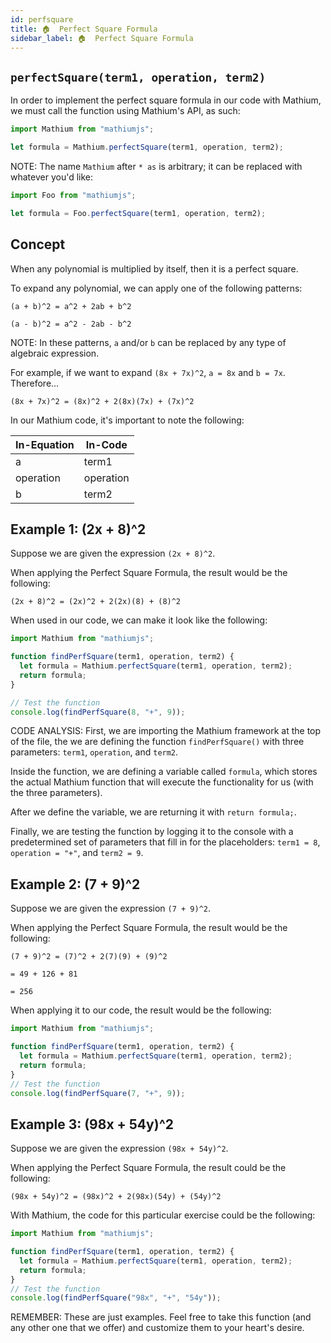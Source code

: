 ```yaml
---
id: perfsquare
title: 🏠  Perfect Square Formula
sidebar_label: 🏠  Perfect Square Formula
---
```


## `perfectSquare(term1, operation, term2)`

In order to implement the perfect square formula in our code with Mathium, we must call the function using Mathium's API, as such:

```ts
import Mathium from "mathiumjs";

let formula = Mathium.perfectSquare(term1, operation, term2);
```

NOTE: The name `Mathium` after `* as` is arbitrary; it can be replaced with whatever you'd like:

```ts
import Foo from "mathiumjs";

let formula = Foo.perfectSquare(term1, operation, term2);
```

## Concept

When any polynomial is multiplied by itself, then it is a perfect square.

To expand any polynomial, we can apply one of the following patterns:

```
(a + b)^2 = a^2 + 2ab + b^2

(a - b)^2 = a^2 - 2ab - b^2
```

NOTE: In these patterns, `a` and/or `b` can be replaced by any type of algebraic expression.

For example, if we want to expand `(8x + 7x)^2`, `a = 8x` and `b = 7x`. Therefore...

```
(8x + 7x)^2 = (8x)^2 + 2(8x)(7x) + (7x)^2
```

In our Mathium code, it's important to note the following:

| In-Equation | In-Code   |
| ----------- | --------- |
| a           | term1     |
| operation   | operation |
| b           | term2     |

## Example 1: (2x + 8)^2

Suppose we are given the expression `(2x + 8)^2`.

When applying the Perfect Square Formula, the result would be the following:

```
(2x + 8)^2 = (2x)^2 + 2(2x)(8) + (8)^2
```

When used in our code, we can make it look like the following:

```ts
import Mathium from "mathiumjs";

function findPerfSquare(term1, operation, term2) {
  let formula = Mathium.perfectSquare(term1, operation, term2);
  return formula;
}

// Test the function
console.log(findPerfSquare(8, "+", 9));
```

CODE ANALYSIS: First, we are importing the Mathium framework at the top of the file, the we are defining the function `findPerfSquare()` with three parameters: `term1`, `operation`, and `term2`.

Inside the function, we are defining a variable called `formula`, which stores the actual Mathium function that will execute the functionality for us (with the three parameters).

After we define the variable, we are returning it with `return formula;`.

Finally, we are testing the function by logging it to the console with a predetermined set of parameters that fill in for the placeholders: `term1 = 8`, `operation = "+"`, and `term2 = 9`.

## Example 2: (7 + 9)^2

Suppose we are given the expression `(7 + 9)^2`.

When applying the Perfect Square Formula, the result would be the following:

```
(7 + 9)^2 = (7)^2 + 2(7)(9) + (9)^2

= 49 + 126 + 81

= 256
```

When applying it to our code, the result would be the following:

```ts
import Mathium from "mathiumjs";

function findPerfSquare(term1, operation, term2) {
  let formula = Mathium.perfectSquare(term1, operation, term2);
  return formula;
}
// Test the function
console.log(findPerfSquare(7, "+", 9));
```

## Example 3: (98x + 54y)^2

Suppose we are given the expression `(98x + 54y)^2`.

When applying the Perfect Square Formula, the result could be the following:

```
(98x + 54y)^2 = (98x)^2 + 2(98x)(54y) + (54y)^2
```

With Mathium, the code for this particular exercise could be the following:

```ts
import Mathium from "mathiumjs";

function findPerfSquare(term1, operation, term2) {
  let formula = Mathium.perfectSquare(term1, operation, term2);
  return formula;
}
// Test the function
console.log(findPerfSquare("98x", "+", "54y"));
```

REMEMBER: These are just examples. Feel free to take this function (and any other one that we offer) and customize them to your heart's desire.
